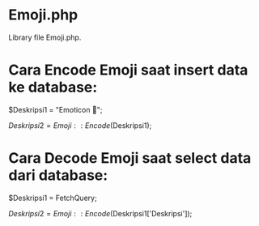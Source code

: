 # Emoji.php

Library file Emoji.php.

# Cara Encode Emoji saat insert data ke database:
$Deskripsi1 = "Emoticon 👋";

$Deskripsi2 = Emoji::Encode($Deskripsi1);

# Cara Decode Emoji saat select data dari database:
$Deskripsi1 = FetchQuery;

$Deskripsi2 = Emoji::Encode($Deskripsi1['Deskripsi']);
